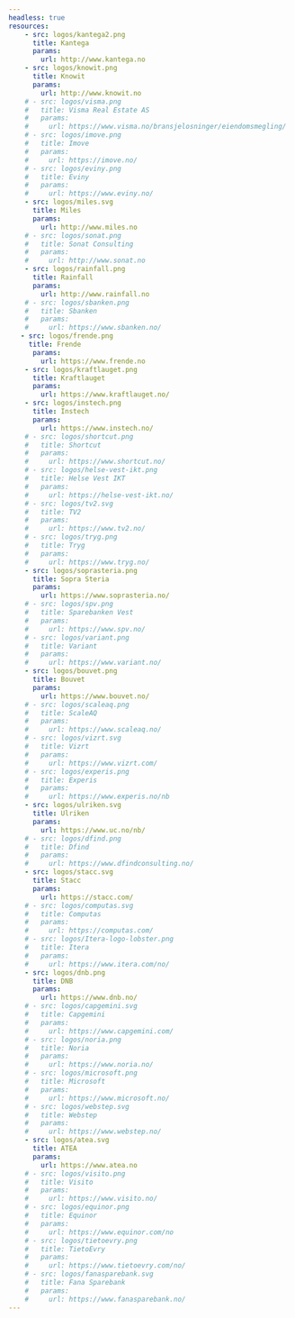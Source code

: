 ```yaml
---
headless: true
resources:
    - src: logos/kantega2.png
      title: Kantega
      params:
        url: http://www.kantega.no
    - src: logos/knowit.png
      title: Knowit
      params:
        url: http://www.knowit.no
    # - src: logos/visma.png
    #   title: Visma Real Estate AS
    #   params:
    #     url: https://www.visma.no/bransjelosninger/eiendomsmegling/
    # - src: logos/imove.png
    #   title: Imove
    #   params:
    #     url: https://imove.no/
    # - src: logos/eviny.png
    #   title: Eviny
    #   params:
    #     url: https://www.eviny.no/
    - src: logos/miles.svg
      title: Miles
      params:
        url: http://www.miles.no
    # - src: logos/sonat.png
    #   title: Sonat Consulting
    #   params:
    #     url: http://www.sonat.no
    - src: logos/rainfall.png
      title: Rainfall
      params:
        url: http://www.rainfall.no
    # - src: logos/sbanken.png
    #   title: Sbanken
    #   params:
    #     url: https://www.sbanken.no/
   - src: logos/frende.png
     title: Frende
      params:
        url: https://www.frende.no
    - src: logos/kraftlauget.png
      title: Kraftlauget
      params:
        url: https://www.kraftlauget.no/
    - src: logos/instech.png
      title: Instech
      params:
        url: https://www.instech.no/
    # - src: logos/shortcut.png
    #   title: Shortcut
    #   params:
    #     url: https://www.shortcut.no/
    # - src: logos/helse-vest-ikt.png
    #   title: Helse Vest IKT
    #   params:
    #     url: https://helse-vest-ikt.no/
    # - src: logos/tv2.svg
    #   title: TV2
    #   params:
    #     url: https://www.tv2.no/
    # - src: logos/tryg.png
    #   title: Tryg
    #   params:
    #     url: https://www.tryg.no/
    - src: logos/soprasteria.png
      title: Sopra Steria
      params:
        url: https://www.soprasteria.no/
    # - src: logos/spv.png
    #   title: Sparebanken Vest
    #   params:
    #     url: https://www.spv.no/
    # - src: logos/variant.png
    #   title: Variant
    #   params:
    #     url: https://www.variant.no/
    - src: logos/bouvet.png
      title: Bouvet
      params:
        url: https://www.bouvet.no/
    # - src: logos/scaleaq.png
    #   title: ScaleAQ
    #   params:
    #     url: https://www.scaleaq.no/
    # - src: logos/vizrt.svg
    #   title: Vizrt
    #   params:
    #     url: https://www.vizrt.com/
    # - src: logos/experis.png
    #   title: Experis
    #   params:
    #     url: https://www.experis.no/nb
    - src: logos/ulriken.svg
      title: Ulriken
      params:
        url: https://www.uc.no/nb/
    # - src: logos/dfind.png
    #   title: Dfind
    #   params:
    #     url: https://www.dfindconsulting.no/
    - src: logos/stacc.svg
      title: Stacc
      params:
        url: https://stacc.com/
    # - src: logos/computas.svg
    #   title: Computas
    #   params:
    #     url: https://computas.com/
    # - src: logos/Itera-logo-lobster.png
    #   title: Itera
    #   params:
    #     url: https://www.itera.com/no/
    - src: logos/dnb.png
      title: DNB
      params:
        url: https://www.dnb.no/
    # - src: logos/capgemini.svg
    #   title: Capgemini
    #   params:
    #     url: https://www.capgemini.com/
    # - src: logos/noria.png
    #   title: Noria
    #   params:
    #     url: https://www.noria.no/
    # - src: logos/microsoft.png
    #   title: Microsoft
    #   params:
    #     url: https://www.microsoft.no/
    # - src: logos/webstep.svg
    #   title: Webstep
    #   params:
    #     url: https://www.webstep.no/
    - src: logos/atea.svg
      title: ATEA
      params:
        url: https://www.atea.no
    # - src: logos/visito.png
    #   title: Visito
    #   params:
    #     url: https://www.visito.no/
    # - src: logos/equinor.png
    #   title: Equinor
    #   params:
    #     url: https://www.equinor.com/no
    # - src: logos/tietoevry.png
    #   title: TietoEvry
    #   params:
    #     url: https://www.tietoevry.com/no/
    # - src: logos/fanasparebank.svg
    #   title: Fana Sparebank
    #   params:
    #     url: https://www.fanasparebank.no/
---
```

